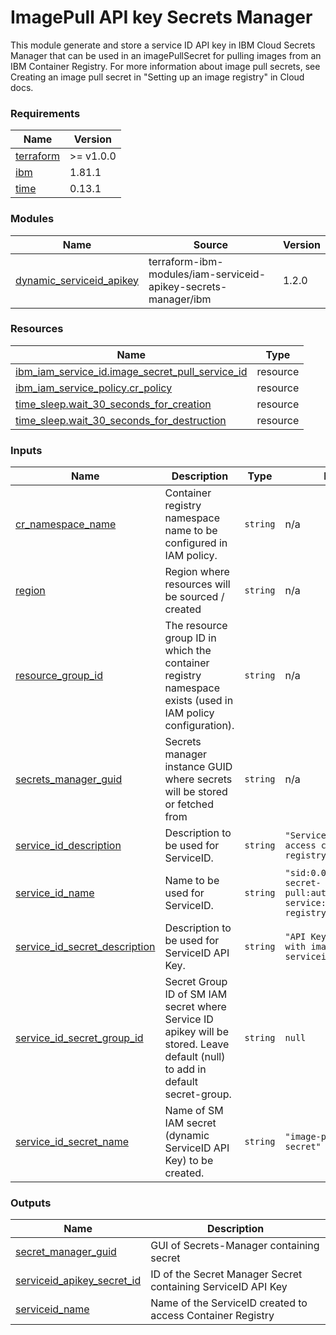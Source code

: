 # ImagePull API key Secrets Manager

This module generate and store a service ID API key in IBM Cloud Secrets Manager that can be used in an imagePullSecret for pulling images from an IBM Container Registry. For more information about image pull secrets, see Creating an image pull secret in "Setting up an image registry" in Cloud docs.

<!-- BEGINNING OF PRE-COMMIT-TERRAFORM DOCS HOOK -->
### Requirements

| Name | Version |
|------|---------|
| <a name="requirement_terraform"></a> [terraform](#requirement\_terraform) | >= v1.0.0 |
| <a name="requirement_ibm"></a> [ibm](#requirement\_ibm) | 1.81.1 |
| <a name="requirement_time"></a> [time](#requirement\_time) | 0.13.1 |

### Modules

| Name | Source | Version |
|------|--------|---------|
| <a name="module_dynamic_serviceid_apikey"></a> [dynamic\_serviceid\_apikey](#module\_dynamic\_serviceid\_apikey) | terraform-ibm-modules/iam-serviceid-apikey-secrets-manager/ibm | 1.2.0 |

### Resources

| Name | Type |
|------|------|
| [ibm_iam_service_id.image_secret_pull_service_id](https://registry.terraform.io/providers/IBM-Cloud/ibm/1.81.1/docs/resources/iam_service_id) | resource |
| [ibm_iam_service_policy.cr_policy](https://registry.terraform.io/providers/IBM-Cloud/ibm/1.81.1/docs/resources/iam_service_policy) | resource |
| [time_sleep.wait_30_seconds_for_creation](https://registry.terraform.io/providers/hashicorp/time/0.13.1/docs/resources/sleep) | resource |
| [time_sleep.wait_30_seconds_for_destruction](https://registry.terraform.io/providers/hashicorp/time/0.13.1/docs/resources/sleep) | resource |

### Inputs

| Name | Description | Type | Default | Required |
|------|-------------|------|---------|:--------:|
| <a name="input_cr_namespace_name"></a> [cr\_namespace\_name](#input\_cr\_namespace\_name) | Container registry namespace name to be configured in IAM policy. | `string` | n/a | yes |
| <a name="input_region"></a> [region](#input\_region) | Region where resources will be sourced / created | `string` | n/a | yes |
| <a name="input_resource_group_id"></a> [resource\_group\_id](#input\_resource\_group\_id) | The resource group ID in which the container registry namespace exists (used in IAM policy configuration). | `string` | n/a | yes |
| <a name="input_secrets_manager_guid"></a> [secrets\_manager\_guid](#input\_secrets\_manager\_guid) | Secrets manager instance GUID where secrets will be stored or fetched from | `string` | n/a | yes |
| <a name="input_service_id_description"></a> [service\_id\_description](#input\_service\_id\_description) | Description to be used for ServiceID. | `string` | `"ServiceId used to access container registry"` | no |
| <a name="input_service_id_name"></a> [service\_id\_name](#input\_service\_id\_name) | Name to be used for ServiceID. | `string` | `"sid:0.0.1:image-secret-pull:automated:simple-service:container-registry:"` | no |
| <a name="input_service_id_secret_description"></a> [service\_id\_secret\_description](#input\_service\_id\_secret\_description) | Description to be used for ServiceID API Key. | `string` | `"API Key associated with image pull serviceid"` | no |
| <a name="input_service_id_secret_group_id"></a> [service\_id\_secret\_group\_id](#input\_service\_id\_secret\_group\_id) | Secret Group ID of SM IAM secret where Service ID apikey will be stored. Leave default (null) to add in default secret-group. | `string` | `null` | no |
| <a name="input_service_id_secret_name"></a> [service\_id\_secret\_name](#input\_service\_id\_secret\_name) | Name of SM IAM secret (dynamic ServiceID API Key) to be created. | `string` | `"image-pull-iam-secret"` | no |

### Outputs

| Name | Description |
|------|-------------|
| <a name="output_secret_manager_guid"></a> [secret\_manager\_guid](#output\_secret\_manager\_guid) | GUI of Secrets-Manager containing secret |
| <a name="output_serviceid_apikey_secret_id"></a> [serviceid\_apikey\_secret\_id](#output\_serviceid\_apikey\_secret\_id) | ID of the Secret Manager Secret containing ServiceID API Key |
| <a name="output_serviceid_name"></a> [serviceid\_name](#output\_serviceid\_name) | Name of the ServiceID created to access Container Registry |
<!-- END OF PRE-COMMIT-TERRAFORM DOCS HOOK -->
